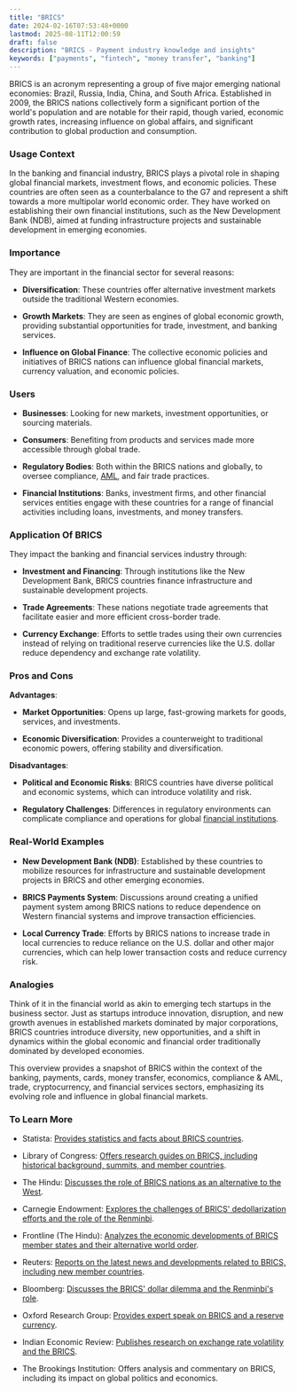 ```yaml
---
title: "BRICS"
date: 2024-02-16T07:53:48+0000
lastmod: 2025-08-11T12:00:59
draft: false
description: "BRICS - Payment industry knowledge and insights"
keywords: ["payments", "fintech", "money transfer", "banking"]
---
```


BRICS is an acronym representing a group of five major emerging national economies: Brazil, Russia, India, China, and South Africa. Established in 2009, the BRICS nations collectively form a significant portion of the world's population and are notable for their rapid, though varied, economic growth rates, increasing influence on global affairs, and significant contribution to global production and consumption.

### Usage Context

In the banking and financial industry, BRICS plays a pivotal role in shaping global financial markets, investment flows, and economic policies. These countries are often seen as a counterbalance to the G7 and represent a shift towards a more multipolar world economic order. They have worked on establishing their own financial institutions, such as the New Development Bank (NDB), aimed at funding infrastructure projects and sustainable development in emerging economies.

### Importance 

They are important in the financial sector for several reasons:

- **Diversification**: These countries offer alternative investment markets outside the traditional Western economies.

- **Growth Markets**: They are seen as engines of global economic growth, providing substantial opportunities for trade, investment, and banking services.

- **Influence on Global Finance**: The collective economic policies and initiatives of BRICS nations can influence global financial markets, currency valuation, and economic policies.

### Users

- **Businesses**: Looking for new markets, investment opportunities, or sourcing materials.

- **Consumers**: Benefiting from products and services made more accessible through global trade.

- **Regulatory Bodies**: Both within the BRICS nations and globally, to oversee compliance, [AML](https://faisalkhanllc.xyz/resources/payments-wiki/a/anti-money-laundering-aml/), and fair trade practices.

- **Financial Institutions**: Banks, investment firms, and other financial services entities engage with these countries for a range of financial activities including loans, investments, and money transfers.

### Application Of BRICS

They impact the banking and financial services industry through:

- **Investment and Financing**: Through institutions like the New Development Bank, BRICS countries finance infrastructure and sustainable development projects.

- **Trade Agreements**: These nations negotiate trade agreements that facilitate easier and more efficient cross-border trade.

- **Currency Exchange**: Efforts to settle trades using their own currencies instead of relying on traditional reserve currencies like the U.S. dollar reduce dependency and exchange rate volatility.

### Pros and Cons

**Advantages**:

- **Market Opportunities**: Opens up large, fast-growing markets for goods, services, and investments.

- **Economic Diversification**: Provides a counterweight to traditional economic powers, offering stability and diversification.

**Disadvantages**:

- **Political and Economic Risks**: BRICS countries have diverse political and economic systems, which can introduce volatility and risk.

- **Regulatory Challenges**: Differences in regulatory environments can complicate compliance and operations for global [financial institutions](https://faisalkhanllc.xyz/resources/payments-wiki/f/financial-institution-fi/).

### Real-World Examples

- **New Development Bank (NDB)**: Established by these countries to mobilize resources for infrastructure and sustainable development projects in BRICS and other emerging economies.

- **BRICS Payments System**: Discussions around creating a unified payment system among BRICS nations to reduce dependence on Western financial systems and improve transaction efficiencies.

- **Local Currency Trade**: Efforts by BRICS nations to increase trade in local currencies to reduce reliance on the U.S. dollar and other major currencies, which can help lower transaction costs and reduce currency risk.

### Analogies

Think of it in the financial world as akin to emerging tech startups in the business sector. Just as startups introduce innovation, disruption, and new growth avenues in established markets dominated by major corporations, BRICS countries introduce diversity, new opportunities, and a shift in dynamics within the global economic and financial order traditionally dominated by developed economies.

This overview provides a snapshot of BRICS within the context of the banking, payments, cards, money transfer, economics, compliance & AML, trade, cryptocurrency, and financial services sectors, emphasizing its evolving role and influence in global financial markets.

### To Learn More

- Statista: [Provides statistics and facts about BRICS countries](https://www.statista.com/topics/1393/bric-countries/).

- Library of Congress: [Offers research guides on BRICS, including historical background, summits, and member countries](https://guides.loc.gov/brics).

- The Hindu: [Discusses the role of BRICS nations as an alternative to the West](https://frontline.thehindu.com/news/brics-nations-offer-a-new-world-order-as-alternative-to-the-west/article66667657.ece).

- Carnegie Endowment: [Explores the challenges of BRICS' dedollarization efforts and the role of the Renminbi](https://carnegieendowment.org/2023/12/05/difficult-realities-of-brics-dedollarization-efforts-and-renminbi-s-role-pub-91173).

- Frontline (The Hindu): [Analyzes the economic developments of BRICS member states and their alternative world order](https://frontline.thehindu.com/news/brics-nations-offer-a-new-world-order-as-alternative-to-the-west/article66667657.ece).

- Reuters: [Reports on the latest news and developments related to BRICS, including new member countries](https://www.statista.com/topics/1393/bric-countries/).

- Bloomberg: [Discusses the BRICS' dollar dilemma and the Renminbi's role](https://carnegieendowment.org/2023/12/05/difficult-realities-of-brics-dedollarization-efforts-and-renminbi-s-role-pub-91173).

- Oxford Research Group: [Provides expert speak on BRICS and a reserve currency](https://carnegieendowment.org/2023/12/05/difficult-realities-of-brics-dedollarization-efforts-and-renminbi-s-role-pub-91173).

- Indian Economic Review: [Publishes research on exchange rate volatility and the BRICS](https://carnegieendowment.org/2023/12/05/difficult-realities-of-brics-dedollarization-efforts-and-renminbi-s-role-pub-91173).

- The Brookings Institution: Offers analysis and commentary on BRICS, including its impact on global politics and economics.